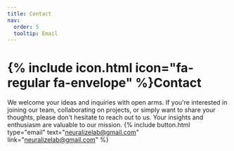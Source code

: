 ```yaml
---
title: Contact
nav:
  order: 5
  tooltip: Email
---
```


# {% include icon.html icon="fa-regular fa-envelope" %}Contact

We welcome your ideas and inquiries with open arms. If you're interested in joining our team, collaborating on projects, or simply want to share your thoughts, please don't hesitate to reach out to us. Your insights and enthusiasm are valuable to our mission.
{%
  include button.html
  type="email"
  text="neuralizelab@gmail.com"
  link="neuralizelab@gmail.com"
%}


